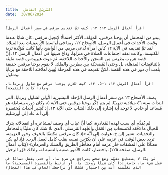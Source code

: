 ```yaml
---
title:  المُرسَل الفاشل
date:  30/06/2024
---
```


`اقرأ أعمال الرسل ١٢: ١٢. كيف تمَّ تقديم مرقس في سفر أعمال الرسل؟`

يبدو من المحتمل أن يوحنا مرقس، المؤلف الأكثر احتمالًا لإنجيل مرقس، كان شابًا عندما وقَعت الأحداث في أعمال الرسل، الأصحاح ١٢، ربما في أواسط الأربعينيات بعد الميلاد. لقد تمَّ تقديمه في الآية ١٢ كابن امرأة تُدعى مريم. من الواضح بأنها كانت مُؤيِّدة ثرية للكنيسة، وكانت تعقد اجتماعات الصلاة في منزلها، وذاع صيتها في أعمال الرسل ١٢. إنَّ قصة هروب بطرس مِن السجن والأحداث اللاحقة، ثم موت هيرودس، قصة مليئة بالتناقضات المذهلة، بل وحتى المُضحكة بين بطرس والملك. لا يقوم يوحنا مرقس حقيقة بلعب أي دور في هذه القصة، لكنَّ تقديمه في هذه المرحلة يُهيئ لعلاقته اللاحقة مع برنابا وشاول.

`اقرأ أعمال الرسل ١٣: ١–٥، ١٣. كيف تَلازم يوحنا مرقس مع شاول وبرنابا، وماذا كانت النتيجة؟`

يصف الأصحاح ١٣ من سفر أعمال الرسل الرِّحلة التبشيرية الأولى لشاول وبرنابا، التي ابتدأت سنة ٤٦ ميلادية تقريبًا. لم يتم ذِكْر يوحنا مرقس حتى الآية ٥، وكان دوره ببساطة هو مُساعد أو خادم. لا توجد أية إشارة إلى ذلك الشاب حتى الآية ١٣، إذ تُشير أحداث مُختَصرة إلى أنه عاد إلى أورشليم.

لم يُقدَّم أي سبب لهذه المُغادرة، كما أنَّ غياب أي وصف لمشاعره أو انفعالاته يترك للخيال ما دَفَعَه للانسحاب مِن العَمَل والجُهد المُرسلي، الذي بلا شك كان مليئًا بالمخاطر والتحديات. تشير إلن ج. هوايت إلى أنَّه «إذ كان مرقس مكتنفًا بالخوف وخور العزيمة، تردد بعض الوقت في عزمه على أن يكرّس نفسه بقلب كامل لعمل الرب. فإذ لم يكن معتادًا على المشقات خار عزمه أمام مخاطر الطريق والضنك والحرمان» (كِتاب أعمال الرسل، صفحة ١٢٥). باختصار، كانت الأمور صعبة بالنسبة له، ولذلك قرَّر الرحيل.

`مَن مِنَّا لا يستطيع تفهُّم وضع شخصٍ يتراجع عن شيءٍ ما، أو حتى يفشل تمامًا في عمل شيء ما، خاصة إذا كان شيئًا روحيًا ما، أو ارتبط بِالمَسيرة المسيحية؟ ما الذي تَعَلَّمته أنت مِن اختبار فشلك أو تراجعك الخاص في هذا المجال؟`